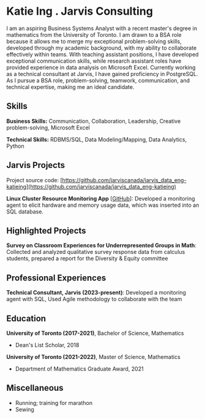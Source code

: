 # Katie Ing . Jarvis Consulting

I am an aspiring Business Systems Analyst with a recent master's degree in mathematics from the University of Toronto. I am drawn to a BSA role because it allows me to merge my exceptional problem-solving skills, developed through my academic background, with my ability to collaborate effectively within teams. With teaching assistant positions, I have developed exceptional communication skills, while research assistant roles have provided experience in data analysis on Microsoft Excel. Currently working as a technical consultant at Jarvis, I have gained proficiency in PostgreSQL. As I pursue a BSA role, problem-solving, teamwork, communication, and technical expertise, making me an ideal candidate.

## Skills

**Business Skills:** Communication, Collaboration, Leadership, Creative problem-solving, Microsoft Excel

**Technical Skills:** RDBMS/SQL, Data Modeling/Mapping, Data Analytics, Python

## Jarvis Projects

Project source code: [https://github.com/jarviscanada/jarvis_data_eng-katieing](https://github.com/jarviscanada/jarvis_data_eng-katieing)


**Linux Cluster Resource Monitoring App** [[GitHub](https://github.com/jarviscanada/jarvis_data_eng-katieing/tree/master/linux_sql)]: Developed a monitoring agent to elicit hardware and memory usage data, which was inserted into an SQL database.


## Highlighted Projects
**Survey on Classroom Experiences for Underrepresented Groups in Math**: Collected and analyzed qualitative survey response data from calculus students, prepared a report for the Diversity & Equity committee


## Professional Experiences

**Technical Consultant, Jarvis (2023-present)**: Developed a monitoring agent with SQL, Used Agile methodology to collaborate with the team


## Education
**University of Toronto (2017-2021)**, Bachelor of Science, Mathematics
- Dean's List Scholar, 2018

**University of Toronto (2021-2022)**, Master of Science, Mathematics
- Department of Mathematics Graduate Award, 2021


## Miscellaneous
- Running; training for marathon
- Sewing